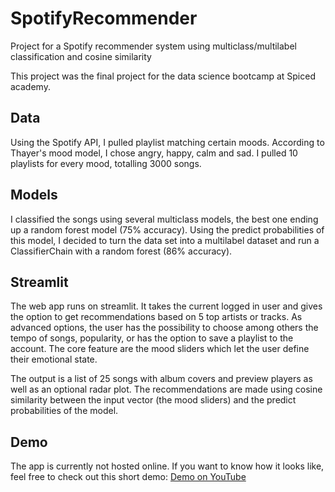 # SpotifyRecommender
Project for a Spotify recommender system using multiclass/multilabel classification and cosine similarity

This project was the final project for the data science bootcamp at Spiced academy.

## Data
Using the Spotify API, I pulled playlist matching certain moods. According to Thayer's mood model, I chose angry, happy, calm and sad. I pulled 10 playlists for every mood, totalling 3000 songs.

## Models
I classified the songs using several multiclass models, the best one ending up a random forest model (75% accuracy). Using the predict probabilities of this model, I decided to turn the data set into a multilabel dataset and run a ClassifierChain with a random forest (86% accuracy). 

## Streamlit
The web app runs on streamlit. It takes the current logged in user and gives the option to get recommendations based on 5 top artists or tracks. As advanced options, the user has the possibility to choose among others the tempo of songs, popularity, or has the option to save a playlist to the account. The core feature are the mood sliders which let the user define their emotional state.

The output is a list of 25 songs with album covers and preview players as well as an optional radar plot. The recommendations are made using cosine similarity between the input vector (the mood sliders) and the predict probabilities of the model.

## Demo

The app is currently not hosted online. If you want to know how it looks like, feel free to check out this short demo:
[Demo on YouTube](https://youtu.be/8xHdQVRbh3U)
